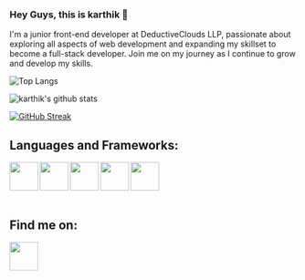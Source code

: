 ### Hey Guys, this is karthik 👋

I'm a junior front-end developer at DeductiveClouds LLP, passionate about exploring all aspects of web development and expanding my skillset to become a full-stack developer. Join me on my journey as I continue to grow and develop my skills.


![Top Langs](https://github-readme-stats.vercel.app/api/top-langs/?username=kar-ke&layout=compact&theme=radical&langs_count=10&hide=ShaderLab,LLVM)

![karthik's github stats](https://github-readme-stats.vercel.app/api?username=kar-ke&show_icons=true&theme=radical)

[![GitHub Streak](https://github-readme-streak-stats.herokuapp.com/?user=kar-ke&theme=radical)](https://git.io/streak-stats)


## Languages and Frameworks:
[<img src="https://cdn.jsdelivr.net/gh/devicons/devicon/icons/css3/css3-original.svg" width="50px" alt="" align="left" >](https://developer.mozilla.org/en-US/docs/Web/CSS)
[<img src="https://cdn.jsdelivr.net/gh/devicons/devicon/icons/html5/html5-original.svg" width="50px" alt="" align="left" >](https://developer.mozilla.org/en-US/docs/Web/HTML)
[<img src="https://cdn.jsdelivr.net/gh/devicons/devicon/icons/python/python-original.svg" width="50px" alt="" align="left" >](https://www.python.org/)
[<img src="https://cdn.jsdelivr.net/gh/devicons/devicon/icons/javascript/javascript-original.svg" width="50px" alt="" align="left" >](https://www.javascript.com/)
[<img src="https://cdn.jsdelivr.net/gh/devicons/devicon/icons/react/react-original.svg" width="50px" alt="" align="left" >](https://reactjs.org/)

<br />
<br />
<br />
<br />

## Find me on:
[<img src="https://cdn.jsdelivr.net/gh/devicons/devicon/icons/linkedin/linkedin-original.svg" width="50px" alt="" align="left">](https://www.linkedin.com/in/karke/)  

